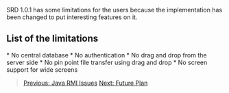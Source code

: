 SRD 1.0.1 has some limitations for the users because the implementation has been changed to put interesting features on it.

<h2>List of the limitations</h2>
  * No central database
  * No authentication
  * No drag and drop from the server side
  * No pin point file transfer using drag and drop
  * No screen support for wide screens

> <a href='http://code.google.com/p/simpleremotedesktop/wiki/Java_RMI_Issues'>Previous: Java RMI Issues</a>             <a href='http://code.google.com/p/simpleremotedesktop/wiki/Future_Plan'>Next: Future Plan</a>